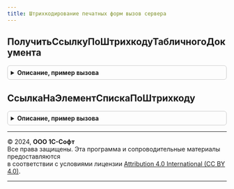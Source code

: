 ```yaml
---
title: Штрихкодирование печатных форм вызов сервера
---
```



## ПолучитьСсылкуПоШтрихкодуТабличногоДокумента
<details style="margin: 1em 0; padding: 0.5em; border: 1px solid #ccc; border-radius: 6px;">

<summary style="font-weight: bold; cursor: pointer;">Описание, пример вызова</summary>

```bsl

// Возвращает ссылку на элемент списка по штрихкоду
//
// Параметры:
//  Штрихкод - Строка - Штрихкод
//  Менеджеры - Массив - Пустые ссылки на документы, в которых требуется выполнить поиск по штрихкоду.
//
// Возвращаемое значение:
//  ЛюбаяСсылка - Ссылка на найденный элемент.
//
Функция ПолучитьСсылкуПоШтрихкодуТабличногоДокумента(Штрихкод, Менеджеры = Неопределено) Экспорт
```

Пример вызова
```bsl
Результат = ШтрихкодированиеПечатныхФормВызовСервера.ПолучитьСсылкуПоШтрихкодуТабличногоДокумента(Штрихкод, Менеджеры);
```
</details>

## СсылкаНаЭлементСпискаПоШтрихкоду
<details style="margin: 1em 0; padding: 0.5em; border: 1px solid #ccc; border-radius: 6px;">

<summary style="font-weight: bold; cursor: pointer;">Описание, пример вызова</summary>

```bsl

// Возвращает ссылку на элемент списка по штрихкоду
//
// Параметры:
//  Штрихкод - Строка - Штрихкод
//  ДоступныеХозяйственныеОперацииИДокументы - ТаблицаЗначений -
//
// Возвращаемое значение:
//  ЛюбаяСсылка - Ссылка на найденный элемент.
//
Функция СсылкаНаЭлементСпискаПоШтрихкоду(Штрихкод, ДоступныеХозяйственныеОперацииИДокументы) Экспорт
```

Пример вызова
```bsl
Результат = ШтрихкодированиеПечатныхФормВызовСервера.СсылкаНаЭлементСпискаПоШтрихкоду(Штрихкод, ДоступныеХозяйственныеОперацииИДокументы) 
```
</details>

---

© 2024, **ООО 1С-Софт**  
Все права защищены. Эта программа и сопроводительные материалы предоставляются  
в соответствии с условиями лицензии [Attribution 4.0 International (CC BY 4.0)](https://creativecommons.org/licenses/by/4.0/legalcode).

---
